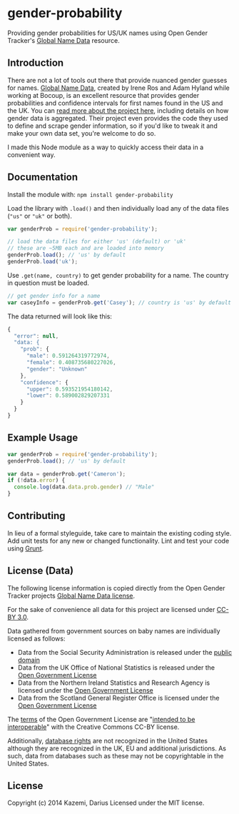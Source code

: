 # gender-probability

Providing gender probabilities for US/UK names using Open Gender Tracker's [Global Name Data](https://github.com/OpenGenderTracking/globalnamedata) resource.

## Introduction
There are not a lot of tools out there that provide nuanced gender guesses for names. [Global Name Data](https://github.com/OpenGenderTracking/globalnamedata), created by Irene Ros and Adam Hyland while working at Bocoup, is an excellent resource that provides gender probabilities and confidence intervals for first names found in the US and the UK. You can [read more about the project here](http://bocoup.com/weblog/global-name-data/), including details on how gender data is aggregated. Their project even provides the code they used to define and scrape gender information, so if you'd like to tweak it and make your own data set, you're welcome to do so.

I made this Node module as a way to quickly access their data in a convenient way.

## Documentation
Install the module with: `npm install gender-probability`

Load the library with `.load()` and then individually load any of the data files (`"us"` or `"uk"` or both).

```javascript
var genderProb = require('gender-probability');

// load the data files for either 'us' (default) or 'uk'
// these are ~5MB each and are loaded into memory
genderProb.load(); // 'us' by default
genderProb.load('uk');
```

Use `.get(name, country)` to get gender probability for a name. The country in question must be loaded.

```javascript
// get gender info for a name
var caseyInfo = genderProb.get('Casey'); // country is 'us' by default
```

The data returned will look like this:

```javascript
{
  "error": null,
  "data: {
    "prob": {
      "male": 0.591264319772974,
      "female": 0.408735680227026,
      "gender": "Unknown"
    },
    "confidence": {
      "upper": 0.593521954180142,
      "lower": 0.589002829207331
    }
  }
}
```

## Example Usage

```javascript
var genderProb = require('gender-probability');
genderProb.load(); // 'us' by default

var data = genderProb.get('Cameron');
if (!data.error) {
  console.log(data.data.prob.gender) // "Male"
}
```

## Contributing
In lieu of a formal styleguide, take care to maintain the existing coding style. Add unit tests for any new or changed functionality. Lint and test your code using [Grunt](http://gruntjs.com/).

## License (Data)

The following license information is copied directly from the Open Gender Tracker projects [Global Name Data license](https://github.com/OpenGenderTracking/globalnamedata/blob/master/LICENSE.md).

For the sake of convenience all data for this project are licensed under [CC-BY 3.0](http://creativecommons.org/licenses/by/3.0/).

Data gathered from government sources on baby names are individually licensed as follows:

* Data from the Social Security Administration is released under the [public domain](http://www.ssa.gov/policy/accessibility.html)
* Data from the UK Office of National Statistics is released under the [Open Government License](http://www.ons.gov.uk/ons/site-information/information/creative-commons-license/index.html)
* Data from the Northern Ireland Statistics and Research Agency is licensed under the [Open Government License](http://www.nisra.gov.uk/home/crowncopyright.asp.htm)
* Data from the Scotland General Register Office is licensed under the [Open Government License](http://www.gro-scotland.gov.uk/census/censushm/scotcen2/scotcen21/scotcen26.html)

The [terms](http://www.nationalarchives.gov.uk/doc/open-government-licence/) of the Open Government License are "[intended to be interoperable](http://wiki.creativecommons.org/Government_use_of_Creative_Commons#United_Kingdom)" with the Creative Commons CC-BY license.

Additionally, [database rights](http://en.wikipedia.org/wiki/Database_right) are not recognized in the United States although they are recognized in the UK, EU and additional jurisdictions. As such, data from databases such as these may not be copyrightable in the United States.

## License
Copyright (c) 2014 Kazemi, Darius
Licensed under the MIT license.

